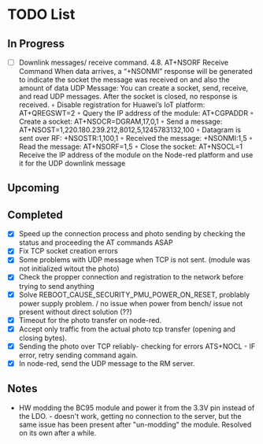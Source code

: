 # TODO List

## In Progress
- [ ] Downlink messages/ receive command.
        4.8. AT+NSORF Receive Command
        When data arrives, a “+NSONMI” response will be generated to indicate the socket the message was received on and also the amount of data
        UDP Message: You can create a socket, send, receive, and read UDP messages. After the socket is closed, no response is received.
            ◦ Disable registration for Huawei’s IoT platform: AT+QREGSWT=2
            ◦ Query the IP address of the module: AT+CGPADDR
            ◦ Create a socket: AT+NSOCR=DGRAM,17,0,1
            ◦ Send a message: AT+NSOST=1,220.180.239.212,8012,5,1245783132,100
            ◦ Datagram is sent over RF: +NSOSTR:1,100,1
            ◦ Received the message: +NSONMI:1,5
            ◦ Read the message: AT+NSORF=1,5
            ◦ Close the socket: AT+NSOCL=1
        Receive the IP address of the module on the Node-red platform and use it for the UDP downlink message


## Upcoming


## Completed
- [x] Speed up the connection process and photo sending by checking the status and proceeding the AT commands ASAP
- [x] Fix TCP socket creation errors
- [x] Some problems with UDP message when TCP is not sent. (module was not initialized witout the photo)
- [x] Check the propper connection and registration to the network before trying to send anything
- [x] Solve REBOOT_CAUSE_SECURITY_PMU_POWER_ON_RESET, problably power supply problem. / no issue when power from bench/ issue not present without direct solution (??)
- [x] Timeout for the photo transfer on node-red.
- [x] Accept only traffic from the actual photo tcp transfer (opening and closing bytes). 
- [x] Sending the photo over TCP reliably- checking for errors ATS+NOCL - IF error, retry sending command again.
- [x] In node-red, send the UDP message to the RM server.

## Notes
- HW modding the BC95 module and power it from the 3.3V pin instead of the LDO. - doesn't work, getting no connection to the server, but the same issue has been present after "un-modding" the module. Resolved on its own after a while.

